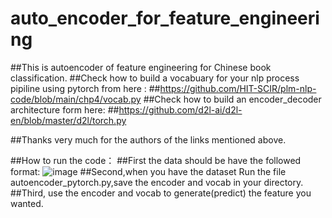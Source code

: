 # auto_encoder_for_feature_engineering
##This is autoencoder of feature engineering for Chinese book classification.
##Check how to build a vocabuary for your nlp process pipiline using pytorch from here :
##https://github.com/HIT-SCIR/plm-nlp-code/blob/main/chp4/vocab.py
##Check how to build an encoder_decoder architecture form here:
##https://github.com/d2l-ai/d2l-en/blob/master/d2l/torch.py

##Thanks very much for the authors of the links mentioned above.

##How to run the code：
##First the data should be have the followed format:
![image](https://user-images.githubusercontent.com/31196373/155123827-9a55a3c8-2893-4123-84ce-3b2190d15ccc.png)
##Second,when you have the dataset Run the file autoencoder_pytorch.py,save the encoder and vocab in your directory.
##Third, use the encoder and vocab to generate(predict) the feature you wanted.
